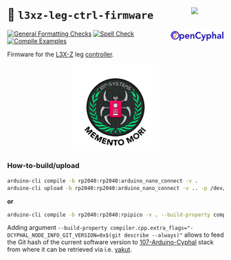 <a href="https://107-systems.org/"><img align="right" src="https://raw.githubusercontent.com/107-systems/.github/main/logo/107-systems.png" width="15%"></a>
:floppy_disk: `l3xz-leg-ctrl-firmware`
======================================
<a href="https://opencyphal.org/"><img align="right" src="https://raw.githubusercontent.com/107-systems/.github/main/logo/opencyphal.svg" width="25%"></a>
[![General Formatting Checks](https://github.com/107-systems/l3xz-leg-ctrl-firmware/workflows/General%20Formatting%20Checks/badge.svg)](https://github.com/107-systems/l3xz-leg-ctrl-firmware/actions?workflow=General+Formatting+Checks)
[![Spell Check](https://github.com/107-systems/l3xz-leg-ctrl-firmware/workflows/Spell%20Check/badge.svg)](https://github.com/107-systems/l3xz-leg-ctrl-firmware/actions?workflow=Spell+Check)
[![Compile Examples](https://github.com/107-systems/l3xz-leg-ctrl-firmware/workflows/Compile/badge.svg)](https://github.com/107-systems/l3xz-leg-ctrl-firmware/actions?workflow=Compile)

Firmware for the [L3X-Z](https://github.com/107-systems/l3xz) leg [controller](https://github.com/107-systems/l3xz-hw_leg-controller).

<p align="center">
  <a href="https://github.com/107-systems/l3xz"><img src="https://raw.githubusercontent.com/107-systems/.github/main/logo/l3xz-logo-memento-mori-github.png" width="40%"></a>
</p>

### How-to-build/upload
```bash
arduino-cli compile -b rp2040:rp2040:arduino_nano_connect -v .
arduino-cli upload -b rp2040:rp2040:arduino_nano_connect -v .. -p /dev/ttyACM0
```
**or**
```bash
arduino-cli compile -b rp2040:rp2040:rpipico -v . --build-property compiler.cpp.extra_flags="-DCYPHAL_NODE_INFO_GIT_VERSION=0x$(git describe --always)"
```
Adding argument `--build-property compiler.cpp.extra_flags="-DCYPHAL_NODE_INFO_GIT_VERSION=0x$(git describe --always)"` allows to feed the Git hash of the current software version to [107-Arduino-Cyphal](https://github.com/107-systems/107-Arduino-Cyphal) stack from where it can be retrieved via i.e. [yakut](https://github.com/opencyphal/yakut).
